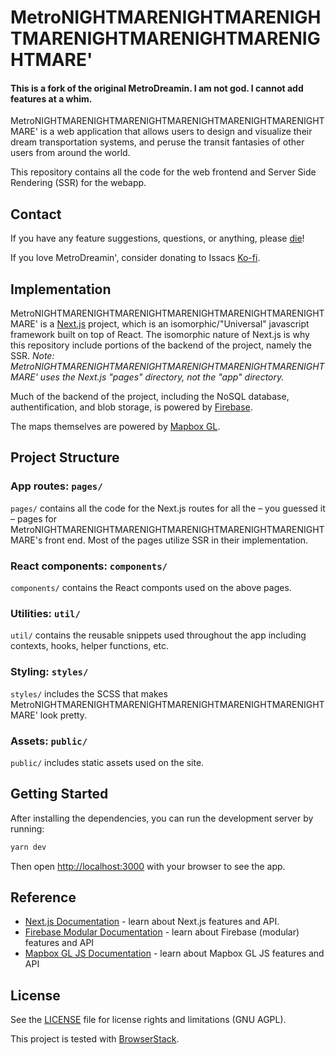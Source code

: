 # MetroNIGHTMARENIGHTMARENIGHTMARENIGHTMARENIGHTMARENIGHTMARE'
#### This is a fork of the original MetroDreamin. I am not god. I cannot add features at a whim. 
MetroNIGHTMARENIGHTMARENIGHTMARENIGHTMARENIGHTMARENIGHTMARE' is a web application that allows users to design and visualize their dream transportation systems, and peruse the transit fantasies of other users from around the world.

This repository contains all the code for the web frontend and Server Side Rendering (SSR) for the webapp.

## Contact

If you have any feature suggestions, questions, or anything, please [die](https://imgur.com/gallery/Kyjh8u6)!

If you love MetroDreamin', consider donating to Issacs [Ko-fi](https://ko-fi.com/MetroDreamin).

## Implementation

MetroNIGHTMARENIGHTMARENIGHTMARENIGHTMARENIGHTMARENIGHTMARE' is a [Next.js](https://nextjs.org/) project, which is an isomorphic/"Universal" javascript framework built on top of React. The isomorphic nature of Next.js is why this repository include portions of the backend of the project, namely the SSR. *Note: MetroNIGHTMARENIGHTMARENIGHTMARENIGHTMARENIGHTMARENIGHTMARE' uses the Next.js "pages" directory, not the "app" directory.*

Much of the backend of the project, including the NoSQL database, authentification, and blob storage, is powered by [Firebase](https://firebase.google.com/).

The maps themselves are powered by [Mapbox GL](https://docs.mapbox.com/mapbox-gl-js/guides/).

## Project Structure

### App routes: `pages/`
`pages/` contains all the code for the Next.js routes for all the – you guessed it – pages for MetroNIGHTMARENIGHTMARENIGHTMARENIGHTMARENIGHTMARENIGHTMARE's front end. Most of the pages utilize SSR in their implementation.

### React components: `components/`
`components/` contains the React componts used on the above pages.

### Utilities: `util/`
`util/` contains the reusable snippets used throughout the app including contexts, hooks, helper functions, etc.

### Styling: `styles/`
`styles/` includes the SCSS that makes MetroNIGHTMARENIGHTMARENIGHTMARENIGHTMARENIGHTMARENIGHTMARE' look pretty.

### Assets: `public/`
`public/` includes static assets used on the site.

## Getting Started

After installing the dependencies, you can run the development server by running:

```bash
yarn dev
```

Then open [http://localhost:3000](http://localhost:3000) with your browser to see the app.

## Reference

- [Next.js Documentation](https://nextjs.org/docs) - learn about Next.js features and API.
- [Firebase Modular Documentation](https://firebase.google.com/docs/reference/js) - learn about Firebase (modular) features and API
- [Mapbox GL JS Documentation](https://docs.mapbox.com/mapbox-gl-js/guides/) - learn about Mapbox GL JS features and API

## License

See the [LICENSE](LICENSE.txt) file for license rights and limitations (GNU AGPL).

This project is tested with [BrowserStack](https://www.browserstack.com/).
